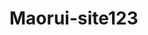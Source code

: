 <!--
 * @Descripttion: 
 * @Author: Maorui
 * @Date: 2020-11-05 15:24:32
 * @LastEditTime: 2020-11-06 10:26:16
-->
# Maorui-site123